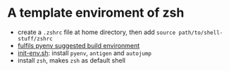 # A template enviroment of zsh

* create a `.zshrc` file at home directory, then add `source path/to/shell-stuff/zshrc`
* [fulfils pyenv suggested build environment](https://github.com/pyenv/pyenv/wiki#suggested-build-environment)
* [init-env.sh](init-env.sh): install `pyenv`, `antigen` and `autojump`
* install `zsh`, makes `zsh` as default shell
